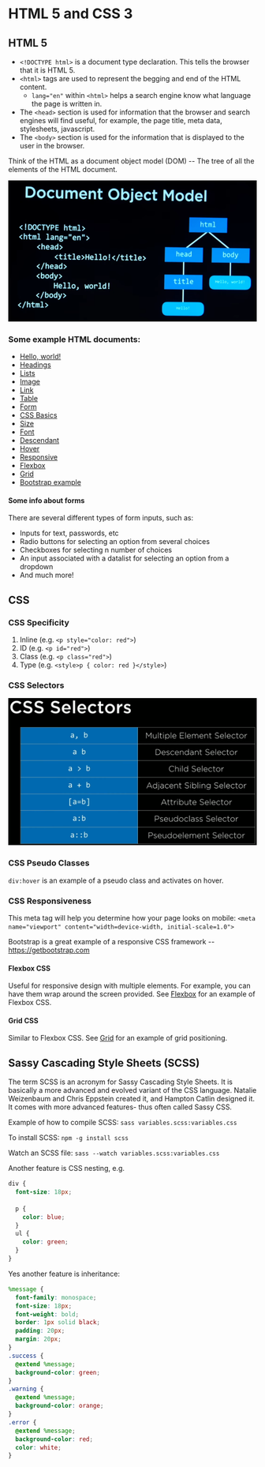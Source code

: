 # HTML 5 and CSS 3

## HTML 5

- `<!DOCTYPE html>` is a document type declaration. This tells the browser that it is HTML 5.
- `<html>` tags are used to represent the begging and end of the HTML content.
  - `lang="en"` within `<html>` helps a search engine know what language the page is written in.
- The `<head>` section is used for information that the browser and search engines will find useful, for example, the page title, meta data, stylesheets, javascript.
- The `<body>` section is used for the information that is displayed to the user in the browser.

Think of the HTML as a document object model (DOM) -- The tree of all the elements of the HTML document.

<img src="00%20-%20HTML%20and%20CSS/images/dom.png">

### Some example HTML documents:

- <a href="./00 - HTML and CSS/00 - Hello, world.html">Hello, world!</a>
- <a href="./00 - HTML and CSS/01 - Headings.html">Headings</a>
- <a href="./00 - HTML and CSS/02 - Lists.html">Lists</a>
- <a href="./00 - HTML and CSS/03 - Image.html">Image</a>
- <a href="./00 - HTML and CSS/04 - Link.html">Link</a>
- <a href="./00 - HTML and CSS/05 - Table.html">Table</a>
- <a href="./00 - HTML and CSS/06 - Form.html">Form</a>
- <a href="./00 - HTML and CSS/07 - CSS.html">CSS Basics</a>
- <a href="./00 - HTML and CSS/08 - Size.html">Size</a>
- <a href="./00 - HTML and CSS/09 - Font.html">Font</a>
- <a href="./00 - HTML and CSS/10 - Descendant.html">Descendant</a>
- <a href="./00 - HTML and CSS/11 - Hover.html">Hover</a>
- <a href="./00 - HTML and CSS/12 - Responsive.html">Responsive</a>
- <a href="./00 - HTML and CSS/13 - Flexbox.html">Flexbox</a>
- <a href="./00 - HTML and CSS/14 - Grid.html">Grid</a>
- <a href="./00 - HTML and CSS/15 - Bootstrap.html">Bootstrap example</a>

#### Some info about forms

There are several different types of form inputs, such as:
- Inputs for text, passwords, etc
- Radio buttons for selecting an option from several choices
- Checkboxes for selecting n number of choices
- An input associated with a datalist for selecting an option from a dropdown
- And much more!

## CSS

### CSS Specificity

1. Inline (e.g. `<p style="color: red">`)
2. ID (e.g. `<p id="red">`)
3. Class (e.g. `<p class="red">`)
4. Type (e.g. `<style>p { color: red }</style>`)

### CSS Selectors

<img src="00%20-%20HTML%20and%20CSS/images/selectors.png">

### CSS Pseudo Classes

`div:hover` is an example of a pseudo class and activates on hover.

### CSS Responsiveness

This meta tag will help you determine how your page looks on mobile:
`<meta name="viewport" content="width=device-width, initial-scale=1.0">`

Bootstrap is a great example of a responsive CSS framework -- https://getbootstrap.com

#### Flexbox CSS

Useful for responsive design with multiple elements. For example, you can have them wrap around the screen provided. See <a href="./00 - HTML and CSS/13 - Flexbox.html">Flexbox</a> for an example of Flexbox CSS.

#### Grid CSS
Similar to Flexbox CSS. See <a href="./00 - HTML and CSS/14 - Grid.html">Grid</a> for an example of grid positioning.

## Sassy Cascading Style Sheets (SCSS)

The term SCSS is an acronym for Sassy Cascading Style Sheets. It is basically a more advanced and evolved variant of the CSS language. Natalie Weizenbaum and Chris Eppstein created it, and Hampton Catlin designed it. It comes with more advanced features- thus often called Sassy CSS.

Example of how to compile SCSS:
`sass variables.scss:variables.css`

To install SCSS:
`npm -g install scss`

Watch an SCSS file:
`sass --watch variables.scss:variables.css`

Another feature is CSS nesting, e.g.
```scss
div {
  font-size: 18px;

  p {
    color: blue;
  }
  ul {
    color: green;
  }
}
```

Yes another feature is inheritance:
```scss
%message {
  font-family: monospace;
  font-size: 18px;
  font-weight: bold;
  border: 1px solid black;
  padding: 20px;
  margin: 20px;
}
.success {
  @extend %message;
  background-color: green;
}
.warning {
  @extend %message;
  background-color: orange;
}
.error {
  @extend %message;
  background-color: red;
  color: white;
}
```